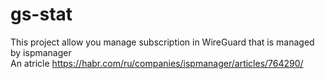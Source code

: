# gs-stat

This project allow you manage subscription in WireGuard that is managed by ispmanager
</br> An atricle https://habr.com/ru/companies/ispmanager/articles/764290/
